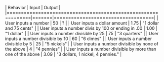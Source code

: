| Behavior                                                     | Input | Output                            |
|==============================================================|=======|===================================|
| User inputs a number                                         | 50    | ?                                 |
| User inputs a dollar amount                                  | 1.75  | "1 dollar and 75 cents"           |
| User inputs a number divis by 100 or ending in .00           | 1.00  | "1 dollar"                        |
| User inputs a number divisible by 25                         | 75    | "3 quarters"                      |
| User inputs a number divisible by 10                         | 60    | "6 dimes"                         |
| User inputs a number divisible by 5                          | 25    | "5 nickels"                       |
| User inputs a number divisible by none of the above          | 4     | "4 pennies"                       |
| User inputs a number divisible by more than one of the above | 3.09  | "3 dollars, 1 nickel, 4 pennies." |
